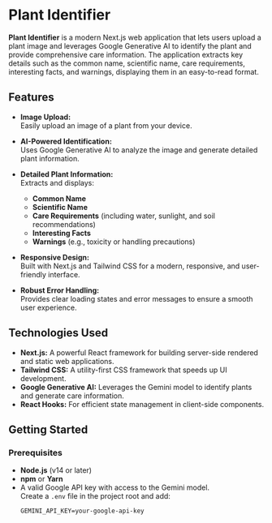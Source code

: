# Plant Identifier

**Plant Identifier** is a modern Next.js web application that lets users upload a plant image and leverages Google Generative AI to identify the plant and provide comprehensive care information. The application extracts key details such as the common name, scientific name, care requirements, interesting facts, and warnings, displaying them in an easy-to-read format.

## Features

- **Image Upload:**  
  Easily upload an image of a plant from your device.

- **AI-Powered Identification:**  
  Uses Google Generative AI to analyze the image and generate detailed plant information.

- **Detailed Plant Information:**  
  Extracts and displays:
  - **Common Name**
  - **Scientific Name**
  - **Care Requirements** (including water, sunlight, and soil recommendations)
  - **Interesting Facts**
  - **Warnings** (e.g., toxicity or handling precautions)

- **Responsive Design:**  
  Built with Next.js and Tailwind CSS for a modern, responsive, and user-friendly interface.

- **Robust Error Handling:**  
  Provides clear loading states and error messages to ensure a smooth user experience.

## Technologies Used

- **Next.js:** A powerful React framework for building server-side rendered and static web applications.
- **Tailwind CSS:** A utility-first CSS framework that speeds up UI development.
- **Google Generative AI:** Leverages the Gemini model to identify plants and generate care information.
- **React Hooks:** For efficient state management in client-side components.

## Getting Started

### Prerequisites

- **Node.js** (v14 or later)
- **npm** or **Yarn**
- A valid Google API key with access to the Gemini model.  
  Create a `.env` file in the project root and add:
  ```env
  GEMINI_API_KEY=your-google-api-key
